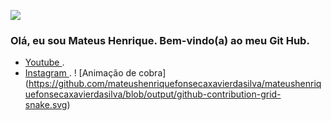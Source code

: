 ![](https://github-readme-stats.vercel.app/api?username=mateushenriquefonsecaxavierdasilva&show_icons=true&theme=dracula&include_all_commits=true&count_private=true)
### Olá, eu sou Mateus Henrique. Bem-vindo(a) ao meu Git Hub.  
- [ Youtube ](https://www.youtube.com/channel/UClAIWVdFVyuP6H3DwXmFy_g).
- [ Instagram ](https://www.instagram.com/mateus.henrique.10/).
! [Animação de cobra] (https://github.com/mateushenriquefonsecaxavierdasilva/mateushenriquefonsecaxavierdasilva/blob/output/github-contribution-grid-snake.svg)
</div>
